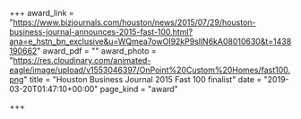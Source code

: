 +++
award_link = "https://www.bizjournals.com/houston/news/2015/07/29/houston-business-journal-announces-2015-fast-100.html?ana=e_hstn_bn_exclusive&u=WQmea7owOI92kP9sllN6kA08010630&t=1438190662"
award_pdf = ""
award_photo = "https://res.cloudinary.com/animated-eagle/image/upload/v1553046397/OnPoint%20Custom%20Homes/fast100.png"
title = "Houston Business Journal 2015 Fast 100 finalist"
date = "2019-03-20T01:47:10+00:00"
page_kind = "award"

+++
